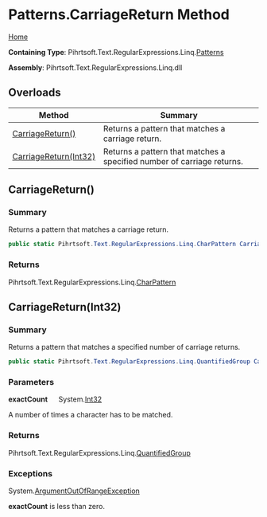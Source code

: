 # Patterns\.CarriageReturn Method

[Home](../../../../../../README.md)

**Containing Type**: Pihrtsoft\.Text\.RegularExpressions\.Linq\.[Patterns](../README.md)

**Assembly**: Pihrtsoft\.Text\.RegularExpressions\.Linq\.dll

## Overloads

| Method | Summary |
| ------ | ------- |
| [CarriageReturn()](#Pihrtsoft_Text_RegularExpressions_Linq_Patterns_CarriageReturn) | Returns a pattern that matches a carriage return\. |
| [CarriageReturn(Int32)](#Pihrtsoft_Text_RegularExpressions_Linq_Patterns_CarriageReturn_System_Int32_) | Returns a pattern that matches a specified number of carriage returns\. |

## CarriageReturn\(\) <a name="Pihrtsoft_Text_RegularExpressions_Linq_Patterns_CarriageReturn"></a>

### Summary

Returns a pattern that matches a carriage return\.

```csharp
public static Pihrtsoft.Text.RegularExpressions.Linq.CharPattern CarriageReturn()
```

### Returns

Pihrtsoft\.Text\.RegularExpressions\.Linq\.[CharPattern](../../CharPattern/README.md)

## CarriageReturn\(Int32\) <a name="Pihrtsoft_Text_RegularExpressions_Linq_Patterns_CarriageReturn_System_Int32_"></a>

### Summary

Returns a pattern that matches a specified number of carriage returns\.

```csharp
public static Pihrtsoft.Text.RegularExpressions.Linq.QuantifiedGroup CarriageReturn(int exactCount)
```

### Parameters

**exactCount** &emsp; System\.[Int32](https://docs.microsoft.com/en-us/dotnet/api/system.int32)

A number of times a character has to be matched\.

### Returns

Pihrtsoft\.Text\.RegularExpressions\.Linq\.[QuantifiedGroup](../../QuantifiedGroup/README.md)

### Exceptions

System\.[ArgumentOutOfRangeException](https://docs.microsoft.com/en-us/dotnet/api/system.argumentoutofrangeexception)

**exactCount** is less than zero\.

